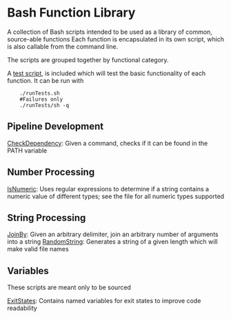 # Bash Function Library
A collection of Bash scripts intended to be used as a library of common, source-able functions
Each function is encapsulated in its own script, which is also callable from the command line.

The scripts are grouped together by functional category.

A [test script](runTests.sh), is included which will test the basic functionality of each function. It can be run with
```
    ./runTests.sh
    #Failures only
    ./runTests/sh -q
```

## Pipeline Development

[CheckDependency](scripts/CheckDependency.sh): Given a command, checks if it can be found in the PATH variable

## Number Processing

[IsNumeric](scripts/IsNumeric.sh): Uses regular expressions to determine if a string contains a numeric value of different types; see the file for all numeric types supported

## String Processing

[JoinBy](scripts/JoinBy.sh): Given an arbitrary delimiter, join an arbitrary number of arguments into a string
[RandomString](scripts/RandomString.sh): Generates a string of a given length which will make valid file names

## Variables

These scripts are meant only to be sourced

[ExitStates](variables/ExitStates.sh): Contains named variables for exit states to improve code readability
